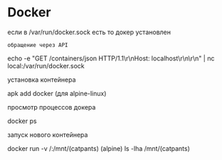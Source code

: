 # Docker


если в /var/run/docker.sock есть то докер установлен

    обращение через API
echo -e "GET /containers/json HTTP/1.1\r\nHost: localhost\r\n\r\n" | nc local:/var/run/docker.sock

  установка контейнера

  apk add docker (для alpine-linux)

  просмотр процессов докера

  docker ps

  запуск нового контейнера

  docker run -v /:/mnt/(catpants) (alpine) ls -lha /mnt/(catpants)
  
